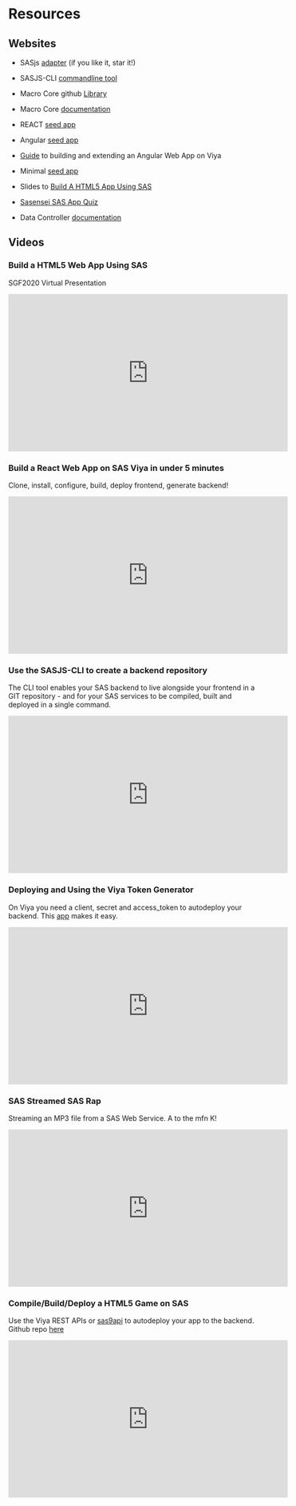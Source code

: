 Resources
====================

## Websites

* SASjs [adapter](https://github.com/sasjs/adapter) (if you like it, star it!)
* SASJS-CLI [commandline tool](https://github.com/sasjs/cli)
* Macro Core github [Library](https://github.com/sasjs/core)
* Macro Core [documentation](https://core.sasjs.io)
* REACT [seed app](https://github.com/sasjs/react-seed-app)
* Angular [seed app](https://github.com/sasjs/angular-seed-app) 
* [Guide](https://medium.com/@mihajlo.medjedovic/build-an-angular-web-app-on-sas-397419756981) to building and extending an Angular Web App on Viya
* Minimal [seed app](https://github.com/sasjs/minimal-seed-app)
* Slides to [Build A HTML5 App Using SAS](https://slides.com/allanbowe/sgf2020)
* [Sasensei SAS App Quiz](https://sasensei.com/questions/filter?tags_any=[13])

* Data Controller [documentation](https://docs.datacontroller.io/)


## Videos

### Build a HTML5 Web App Using SAS

SGF2020 Virtual Presentation

<iframe width="560" height="315" 
    src="https://www.youtube.com/embed/ISsgu-F9NG0" 
    frameborder="0" 
    allow="accelerometer; autoplay; encrypted-media; gyroscope; picture-in-picture" 
    allowfullscreen></iframe>

### Build a React Web App on SAS Viya in under 5 minutes
Clone, install, configure, build, deploy frontend, generate backend!
<iframe width="560" height="315" 
    src="https://www.youtube.com/embed/vSNBea_M8yU" 
    frameborder="0" 
    allow="accelerometer; autoplay; encrypted-media; gyroscope; picture-in-picture" 
    allowfullscreen></iframe>

### Use the SASJS-CLI to create a backend repository
The CLI tool enables your SAS backend to live alongside your frontend in a GIT repository - and for your SAS services to be compiled, built and deployed in a single command.

<iframe width="560" height="315" 
    src="https://www.youtube.com/embed/hUpBqExNec4" 
    frameborder="0" 
    allow="accelerometer; autoplay; encrypted-media; gyroscope; picture-in-picture" 
    allowfullscreen></iframe>

### Deploying and Using the Viya Token Generator
On Viya you need a client, secret and access_token to autodeploy your backend. This [app](https://github.com/macropeople/viyatoken) makes it easy.

<iframe width="560" height="315" 
    src="https://www.youtube.com/embed/mHP96rmyRoo" 
    frameborder="0" 
    allow="accelerometer; autoplay; encrypted-media; gyroscope; picture-in-picture" 
    allowfullscreen></iframe>

### SAS Streamed SAS Rap

Streaming an MP3 file from a SAS Web Service.  A to the mfn K!

<iframe width="560" height="315" 
    src="https://www.youtube.com/embed/-yR5hotyJaw" 
    frameborder="0" 
    allow="accelerometer; autoplay; encrypted-media; gyroscope; picture-in-picture" 
    allowfullscreen></iframe>

### Compile/Build/Deploy a HTML5 Game on SAS 

Use the Viya REST APIs or [sas9api](https://sas9api.io) to autodeploy your app to the backend.  Github repo [here](https://github.com/macropeople/rockroller)

<iframe width="560" height="315" 
    src="https://www.youtube.com/embed/F0qKEz6McbU" 
    frameborder="0" 
    allow="accelerometer; autoplay; encrypted-media; gyroscope; picture-in-picture" 
    allowfullscreen></iframe>

<meta name="description" content="Additional resources for learning about building HTML5 Web Applications on SAS">